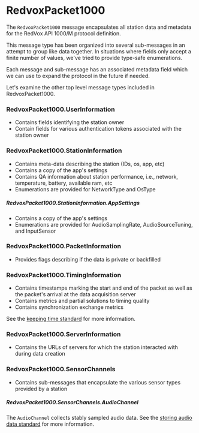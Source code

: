 # RedvoxPacket1000

The `RedvoxPacket1000` message encapsulates all station data and metadata for the RedVox API 1000/M protocol definition.

This message type has been organized into several sub-messages in an attempt to group like data together. In situations where fields only accept a finite number of values, we've tried to provide type-safe enumerations.

Each message and sub-message has an associated metadata field which we can use to expand the protocol in the future if needed. 

Let's examine the other top level message types included in RedvoxPacket1000. 

### RedvoxPacket1000.UserInformation

* Contains fields identifying the station owner
* Contain fields for various authentication tokens associated with the station owner

### RedvoxPacket1000.StationInformation

* Contains meta-data describing the station (IDs, os, app, etc)
* Contains a copy of the app's settings
* Contains QA information about station performance, i.e.,  network, temperature, battery, available ram, etc
* Enumerations are provided for NetworkType and OsType

##### RedvoxPacket1000.StationInformation.AppSettings

* Contains a copy of the app's settings
* Enumerations are provided for AudioSamplingRate, AudioSourceTuning, and InputSensor

### RedvoxPacket1000.PacketInformation

* Provides flags describing if the data is private or backfilled

### RedvoxPacket1000.TimingInformation

* Contains timestamps marking the start and end of the packet as well as the packet's arrival at the data acquisition server
* Contains metrics and partial solutions to timing quality
* Contains synchronization exchange metrics

See the [keeping time standard](https://bitbucket.org/redvoxhi/redvox-api-1000/src/master/docs/standards/keeping_time.md) for more information. 

### RedvoxPacket1000.ServerInformation

* Contains the URLs of servers for which the station interacted with during data creation

### RedvoxPacket1000.SensorChannels

* Contains sub-messages that encapsulate the various sensor types provided by a station

##### RedvoxPacket1000.SensorChannels.AudioChannel

The `AudioChannel` collects stably sampled audio data. See the [storing audio data standard](https://bitbucket.org/redvoxhi/redvox-api-1000/src/master/docs/standards/storing_audio_data.md) for more information. 

